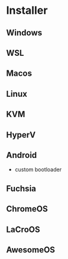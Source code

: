 # Installer 

## Windows

## WSL

## Macos

## Linux

## KVM

## HyperV

## Android
- custom bootloader

## Fuchsia

## ChromeOS

## LaCroOS

## AwesomeOS

